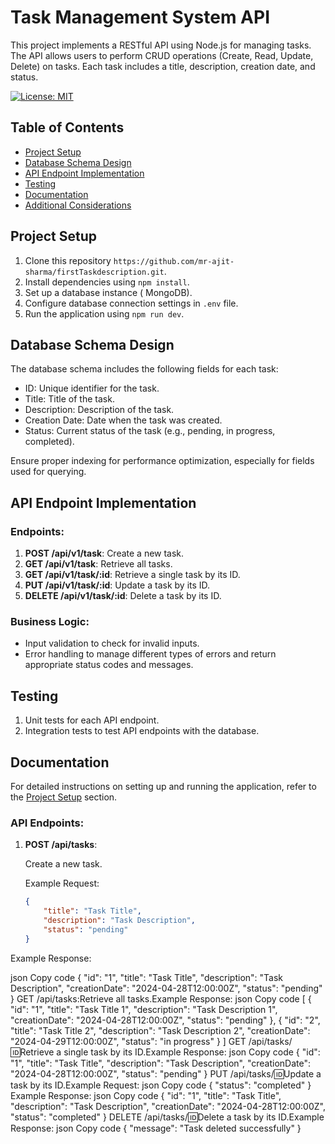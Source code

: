 # Task Management System API

This project implements a RESTful API using Node.js for managing tasks. The API allows users to perform CRUD operations (Create, Read, Update, Delete) on tasks. Each task includes a title, description, creation date, and status.

[![License: MIT](https://img.shields.io/badge/License-MIT-yellow.svg)](https://opensource.org/licenses/MIT)

## Table of Contents

- [Project Setup](#project-setup)
- [Database Schema Design](#database-schema-design)
- [API Endpoint Implementation](#api-endpoint-implementation)
- [Testing](#testing)
- [Documentation](#documentation)
- [Additional Considerations](#additional-considerations)

## Project Setup

1. Clone this repository `https://github.com/mr-ajit-sharma/firstTaskdescription.git`.
2. Install dependencies using `npm install`.
3. Set up a database instance ( MongoDB).
4. Configure database connection settings in `.env` file.
5. Run the application using `npm run dev`.

## Database Schema Design

The database schema includes the following fields for each task:

- ID: Unique identifier for the task.
- Title: Title of the task.
- Description: Description of the task.
- Creation Date: Date when the task was created.
- Status: Current status of the task (e.g., pending, in progress, completed).

Ensure proper indexing for performance optimization, especially for fields used for querying.

## API Endpoint Implementation

### Endpoints:

1. **POST /api/v1/task**: Create a new task.
2. **GET /api/v1/task**: Retrieve all tasks.
3. **GET /api/v1/task/:id**: Retrieve a single task by its ID.
4. **PUT /api/v1/task/:id**: Update a task by its ID.
5. **DELETE /api/v1/task/:id**: Delete a task by its ID.

### Business Logic:

- Input validation to check for invalid inputs.
- Error handling to manage different types of errors and return appropriate status codes and messages.

## Testing

1. Unit tests for each API endpoint.
2. Integration tests to test API endpoints with the database.

## Documentation

For detailed instructions on setting up and running the application, refer to the [Project Setup](#project-setup) section.

### API Endpoints:

1. **POST /api/tasks**:

   Create a new task.

   Example Request:
   ```json
   {
       "title": "Task Title",
       "description": "Task Description",
       "status": "pending"
   }
Example Response:

json
Copy code
{
    "id": "1",
    "title": "Task Title",
    "description": "Task Description",
    "creationDate": "2024-04-28T12:00:00Z",
    "status": "pending"
}
GET /api/tasks:Retrieve all tasks.Example Response:
json
Copy code
[
    {
        "id": "1",
        "title": "Task Title 1",
        "description": "Task Description 1",
        "creationDate": "2024-04-28T12:00:00Z",
        "status": "pending"
    },
    {
        "id": "2",
        "title": "Task Title 2",
        "description": "Task Description 2",
        "creationDate": "2024-04-29T12:00:00Z",
        "status": "in progress"
    }
]
GET /api/tasks/:id:Retrieve a single task by its ID.Example Response:
json
Copy code
{
    "id": "1",
    "title": "Task Title",
    "description": "Task Description",
    "creationDate": "2024-04-28T12:00:00Z",
    "status": "pending"
}
PUT /api/tasks/:id:Update a task by its ID.Example Request:
json
Copy code
{
    "status": "completed"
}
Example Response:
json
Copy code
{
    "id": "1",
    "title": "Task Title",
    "description": "Task Description",
    "creationDate": "2024-04-28T12:00:00Z",
    "status": "completed"
}
DELETE /api/tasks/:id:Delete a task by its ID.Example Response:
json
Copy code
{
    "message": "Task deleted successfully"
}